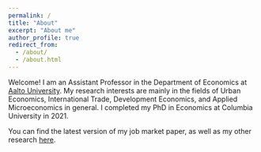 ```yaml
---
permalink: /
title: "About"
excerpt: "About me"
author_profile: true
redirect_from: 
  - /about/
  - /about.html
---
```


Welcome!
I am an Assistant Professor in the Department of Economics at [Aalto University](https://www.aalto.fi/en/department-of-economics). My research interests are mainly in  the fields of  Urban Economics, International Trade, Development Economics, and Applied Microeconomics in general. I completed my PhD in Economics at Columbia University in 2021.

You can find the latest version of my job market paper, as well as my other research [here](/research).